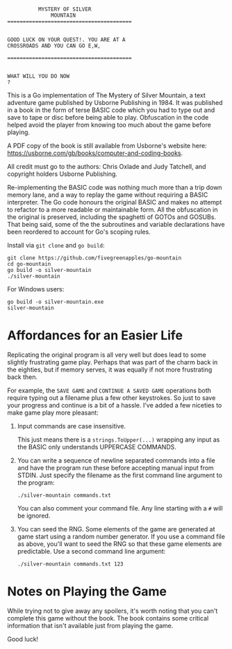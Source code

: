```
          MYSTERY OF SILVER
              MOUNTAIN
========================================


GOOD LUCK ON YOUR QUEST!. YOU ARE AT A
CROSSROADS AND YOU CAN GO E,W,

========================================


WHAT WILL YOU DO NOW 
?
```

This is a Go implementation of The Mystery of Silver Mountain, a text adventure game published by Usborne Publishing in 1984. It was published in a book in the form of terse BASIC code which you had to type out and save to tape or disc before being able to play. Obfuscation in the code helped avoid the player from knowing too much about the game before playing. 

A PDF copy of the book is still available from Usborne's website here: https://usborne.com/gb/books/computer-and-coding-books.

All credit must go to the authors: Chris Oxlade and Judy Tatchell, and copyright holders Usborne Publishing.

Re-implementing the BASIC code was nothing much more than a trip down memory lane, and a way to replay the game without requiring a BASIC interpreter. The Go code honours the original BASIC and makes no attempt to refactor to a more readable or maintainable form. All the obfuscation in the original is preserved, including the spaghetti of GOTOs and GOSUBs. That being said, some of the the subroutines and variable declarations have been reordered to account for Go's scoping rules.

Install via `git clone` and `go build`:
```
git clone https://github.com/fivegreenapples/go-mountain
cd go-mountain
go build -o silver-mountain
./silver-mountain
```

For Windows users:

```
go build -o silver-mountain.exe
silver-mountain
```

# Affordances for an Easier Life

Replicating the original program is all very well but does lead to some slightly frustrating game play. Perhaps that was part of the charm back in the eighties, but if memory serves, it was equally if not more frustrating back then.

For example, the `SAVE GAME` and `CONTINUE A SAVED GAME` operations both require typing out a filename plus a few other keystrokes. So just to save your progress and continue is a bit of a hassle. I've added a few niceties to make game play more pleasant:

1. Input commands are case insensitive.

   This just means there is a `strings.ToUpper(...)` wrapping any input as the BASIC only understands UPPERCASE COMMANDS.

2. You can write a sequence of newline separated commands into a file and have the program run these before accepting manual input from STDIN. Just specify the filename as the first command line argument to the program:

    ```
    ./silver-mountain commands.txt
    ```

    You can also comment your command file. Any line starting with a `#` will be ignored.

3. You can seed the RNG. Some elements of the game are generated at game start using a random number generator. If you use a command file as above, you'll want to seed the RNG so that these game elements are predictable. Use a second command line argument:

    ```
    ./silver-mountain commands.txt 123
    ```

# Notes on Playing the Game

While trying not to give away any spoilers, it's worth noting that you can't complete this game without the book. The book contains some critical information that isn't available just from playing the game.

Good luck!
